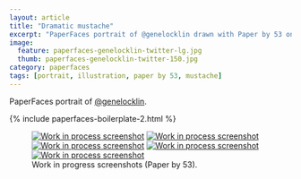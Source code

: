 ```yaml
---
layout: article
title: "Dramatic mustache"
excerpt: "PaperFaces portrait of @genelocklin drawn with Paper by 53 on an iPad."
image: 
  feature: paperfaces-genelocklin-twitter-lg.jpg
  thumb: paperfaces-genelocklin-twitter-150.jpg
category: paperfaces
tags: [portrait, illustration, paper by 53, mustache]
---
```


PaperFaces portrait of [@genelocklin](http://twitter.com/genelocklin).

{% include paperfaces-boilerplate-2.html %}

<figure class="half">
	<a href="{{ site.url }}/images/paperfaces-genelocklin-process-1-lg.jpg"><img src="{{ site.url }}/images/paperfaces-genelocklin-process-1-600.jpg" alt="Work in process screenshot"></a>
	<a href="{{ site.url }}/images/paperfaces-genelocklin-process-2-lg.jpg"><img src="{{ site.url }}/images/paperfaces-genelocklin-process-2-600.jpg" alt="Work in process screenshot"></a>
	<a href="{{ site.url }}/images/paperfaces-genelocklin-process-3-lg.jpg"><img src="{{ site.url }}/images/paperfaces-genelocklin-process-3-600.jpg" alt="Work in process screenshot"></a>
	<a href="{{ site.url }}/images/paperfaces-genelocklin-process-4-lg.jpg"><img src="{{ site.url }}/images/paperfaces-genelocklin-process-4-600.jpg" alt="Work in process screenshot"></a>
	<a href="{{ site.url }}/images/paperfaces-genelocklin-process-5-lg.jpg"><img src="{{ site.url }}/images/paperfaces-genelocklin-process-5-600.jpg" alt="Work in process screenshot"></a>
	<figcaption>Work in progress screenshots (Paper by 53).</figcaption>
</figure>